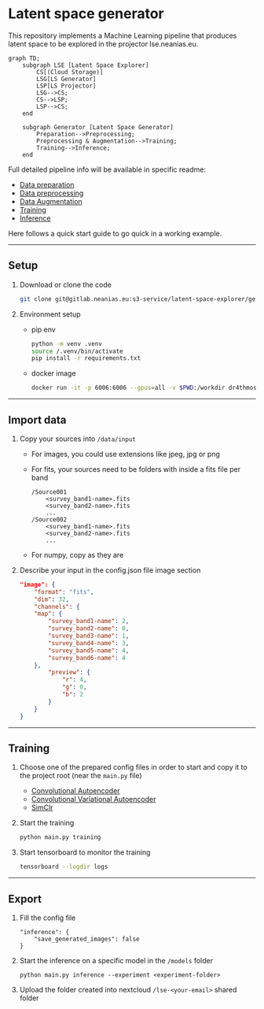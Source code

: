 # Latent space generator

This repository implements a Machine Learning pipeline that produces latent space to be explored in the projector lse.neanias.eu.

```mermaid
graph TD;
    subgraph LSE [Latent Space Explorer]
        CS[(Cloud Storage)]
        LSG[LS Generator]
        LSP[LS Projector]
        LSG-->CS;
        CS-->LSP;
        LSP-->CS;
    end

    subgraph Generator [Latent Space Generator]
        Preparation-->Preprocessing;
        Preprocessing & Augmentation-->Training;
        Training-->Inference;
    end
```


Full detailed pipeline info will be available in specific readme:

-   [Data preparation](./docs/PREPARATION.md)
-   [Data preprocessing](./docs/PREPROCESSING.md)
-   [Data Augmentation](./docs/AUGMENTATION.md)
-   [Training](./docs/TRAINING.md)
-   [Inference](./docs/INFERENCE.md)

Here follows a quick start guide to go quick in a working example.

---

## Setup

1. Download or clone the code

    ```bash
    git clone git@gitlab.neanias.eu:s3-service/latent-space-explorer/generator.git
    ```

2. Environment setup

    - pip env

        ```bash
        python -m venv .venv
        source /.venv/bin/activate
        pip install -r requirements.txt
        ```

    - docker image

        ```bash
        docker run -it -p 6006:6006 --gpus=all -v $PWD:/workdir dr4thmos/lsg-gpu:0.1
        ```

---

## Import data

1. Copy your sources into `/data/input`

    - For images, you could use extensions like jpeg, jpg or png
    - For fits, your sources need to be folders with inside a fits file per band

        ```
        /Source001
            <survey_band1-name>.fits
            <survey_band2-name>.fits
            ...
        /Source002
            <survey_band1-name>.fits
            <survey_band2-name>.fits
            ...
        ```

    - For numpy, copy as they are

2. Describe your input in the config.json file image section

    ```json
    "image": {
        "format": "fits",
        "dim": 32,
        "channels": {
        "map": {
            "survey_band1-name": 2,
            "survey_band2-name": 0,
            "survey_band3-name": 1,
            "survey_band4-name": 3,
            "survey_band5-name": 4,
            "survey_band6-name": 4
        },
            "preview": {
                "r": 4,
                "g": 0,
                "b": 2
            }
        }
    }
    ```

---

## Training

1. Choose one of the prepared config files in order to start and copy it to the project root (near the `main.py` file)

    - [Convolutional Autoencoder](./docs/templates/cae.json)
    - [Convolutional Variational Autoencoder](./docs/templates/cvae.json)
    - [SimClr](./docs/templates/simclr.json)

2. Start the training

    ```bash
    python main.py training
    ```

3. Start tensorboard to monitor the training

    ```bash
    tensorboard --logdir logs
    ```

---

## Export

1. Fill the config file

    ```
    "inference": {
        "save_generated_images": false
    }
    ```

2. Start the inference on a specific model in the `/models` folder

    ```
    python main.py inference --experiment <experiment-folder>
    ```

3. Upload the folder created into nextcloud `/lse-<your-email>` shared folder
